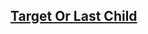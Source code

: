 <!-- 11. Target Or Last Child -->
<section
  id="target-or-last-child"
  aria-labelledby="target-or-last-child"
  data-item="14. Target Or Last Child"
>
  <h2><a href="#target-or-last-child">Target Or Last Child</a></h2>
  

</section>